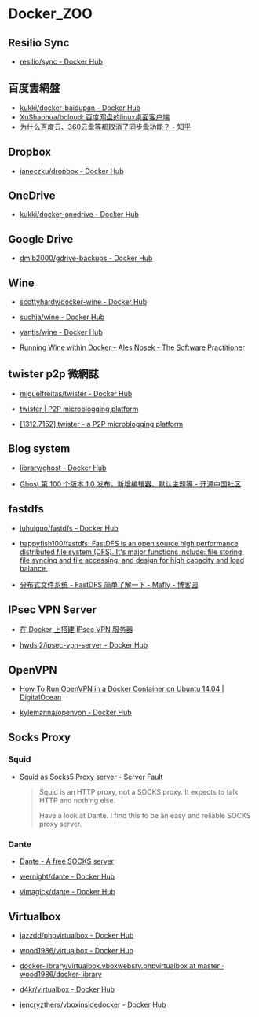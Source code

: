 # Docker_ZOO

## Resilio Sync

- [resilio/sync - Docker Hub](https://hub.docker.com/r/resilio/sync/)

## 百度雲網盤

- [kukki/docker-baidupan - Docker Hub](https://hub.docker.com/r/kukki/docker-baidupan/)
- [XuShaohua/bcloud: 百度网盘的linux桌面客户端](https://github.com/XuShaohua/bcloud)
- [为什么百度云、360云盘等都取消了同步盘功能？ - 知乎](https://www.zhihu.com/question/38596437)

## Dropbox

- [janeczku/dropbox - Docker Hub](https://hub.docker.com/r/janeczku/dropbox/)

## OneDrive

- [kukki/docker-onedrive - Docker Hub](https://hub.docker.com/r/kukki/docker-onedrive/)

## Google Drive

- [dmlb2000/gdrive-backups - Docker Hub](https://hub.docker.com/r/dmlb2000/gdrive-backups/)

## Wine

- [scottyhardy/docker-wine - Docker Hub](https://hub.docker.com/r/scottyhardy/docker-wine/)

- [suchja/wine - Docker Hub](https://hub.docker.com/r/suchja/wine/)

- [yantis/wine - Docker Hub](https://hub.docker.com/r/yantis/wine/)

- [Running Wine within Docker - Ales Nosek - The Software Practitioner](http://alesnosek.com/blog/2015/07/04/running-wine-within-docker/)



## twister p2p 微網誌

- [miguelfreitas/twister - Docker Hub](https://hub.docker.com/r/miguelfreitas/twister/)

- [twister | P2P microblogging platform](http://twister.net.co/)

- [[1312.7152] twister - a P2P microblogging platform](https://arxiv.org/abs/1312.7152)

## Blog system

- [library/ghost - Docker Hub](https://hub.docker.com/_/ghost/)

- [Ghost 第 100 个版本 1.0 发布，新增编辑器、默认主题等 - 开源中国社区](https://www.oschina.net/news/87169/ghost-1-0?from=20170730)

## fastdfs

- [luhuiguo/fastdfs - Docker Hub](https://hub.docker.com/r/luhuiguo/fastdfs/)

- [happyfish100/fastdfs: FastDFS is an open source high performance distributed file system (DFS). It's major functions include: file storing, file syncing and file accessing, and design for high capacity and load balance.](https://github.com/happyfish100/fastdfs)

- [分布式文件系统 - FastDFS 简单了解一下 - Mafly - 博客园](https://www.cnblogs.com/mafly/p/fastdfs.html)


## IPsec VPN Server

- [在 Docker 上搭建 IPsec VPN 服务器](https://liuliqiang.info/post/build-ipsec-vpn-server-with-docker/)

- [hwdsl2/ipsec-vpn-server - Docker Hub](https://hub.docker.com/r/hwdsl2/ipsec-vpn-server/)



## OpenVPN

- [How To Run OpenVPN in a Docker Container on Ubuntu 14.04 | DigitalOcean](https://www.digitalocean.com/community/tutorials/how-to-run-openvpn-in-a-docker-container-on-ubuntu-14-04)

- [kylemanna/openvpn - Docker Hub](https://hub.docker.com/r/kylemanna/openvpn/)


## Socks Proxy

### Squid
- [Squid as Socks5 Proxy server - Server Fault](https://serverfault.com/questions/352485/squid-as-socks5-proxy-server/352525)

    > Squid is an HTTP proxy, not a SOCKS proxy. It expects to talk HTTP and nothing else.
    > 
    > Have a look at Dante. I find this to be an easy and reliable SOCKS proxy server.

### Dante

- [Dante - A free SOCKS server](http://www.inet.no/dante/)

- [wernight/dante - Docker Hub](https://hub.docker.com/r/wernight/dante/)

- [vimagick/dante - Docker Hub](https://hub.docker.com/r/vimagick/dante/)



## Virtualbox

- [jazzdd/phpvirtualbox - Docker Hub](https://hub.docker.com/r/jazzdd/phpvirtualbox/)

- [wood1986/virtualbox - Docker Hub](https://hub.docker.com/r/wood1986/virtualbox/)

- [docker-library/virtualbox.vboxwebsrv.phpvirtualbox at master · wood1986/docker-library](https://github.com/wood1986/docker-library/tree/master/virtualbox.vboxwebsrv.phpvirtualbox)

- [d4kr/virtualbox - Docker Hub](https://hub.docker.com/r/d4kr/virtualbox/)

- [jencryzthers/vboxinsidedocker - Docker Hub](https://hub.docker.com/r/jencryzthers/vboxinsidedocker/)


